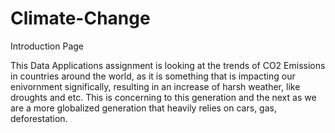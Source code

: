 # Climate-Change
Introduction Page

This Data Applications assignment is looking at the trends of CO2 Emissions in countries around the world, as it is something that is impacting our enivornment significally, resulting in an increase of harsh weather, like droughts and etc. This is concerning to this generation and the next as we are a more globalized generation that heavily relies on cars, gas, deforestation.
